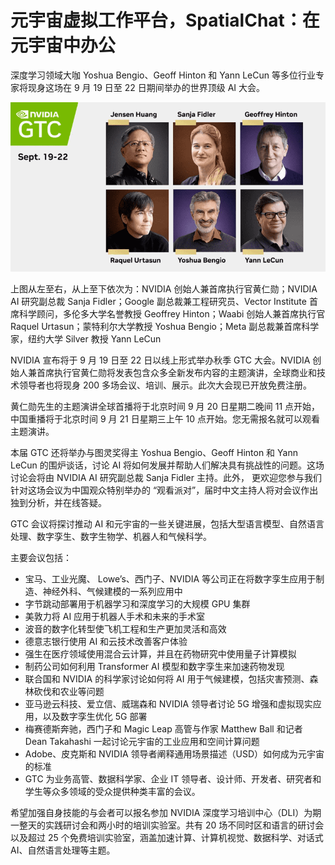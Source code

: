 # 元宇宙虚拟工作平台，SpatialChat：在元宇宙中办公


深度学习领域大咖 Yoshua Bengio、Geoff Hinton 和 Yann LeCun 等多位行业专家将现身这场在 9 月 19 日至 22 日期间举办的世界顶级 AI 大会。

![配图](20220819105309.png)

上图从左至右，从上至下依次为：NVIDIA 创始人兼首席执行官黄仁勋；NVIDIA AI 研究副总裁 Sanja Fidler；Google 副总裁兼工程研究员、Vector Institute 首席科学顾问，多伦多大学名誉教授 Geoffrey Hinton；Waabi 创始人兼首席执行官 Raquel Urtasun；蒙特利尔大学教授 Yoshua Bengio；Meta 副总裁兼首席科学家，纽约大学 Silver 教授 Yann LeCun

NVIDIA 宣布将于 9 月 19 日至 22 日以线上形式举办秋季 GTC 大会。NVIDIA 创始人兼首席执行官黄仁勋将发表包含众多全新发布内容的主题演讲，全球商业和技术领导者也将现身 200 多场会议、培训、展示。此次大会现已开放免费注册。

黄仁勋先生的主题演讲全球首播将于北京时间 9 月 20 日星期二晚间 11 点开始，中国重播将于北京时间 9 月 21 日星期三上午 10 点开始。您无需报名就可以观看主题演讲。

本届 GTC 还将举办与图灵奖得主 Yoshua Bengio、Geoff Hinton 和 Yann LeCun 的围炉谈话，讨论 AI 将如何发展并帮助人们解决具有挑战性的问题。这场讨论会将由 NVIDIA AI 研究副总裁 Sanja Fidler 主持。此外， 更欢迎您参与我们针对这场会议为中国观众特别举办的 “观看派对”，届时中文主持人将对会议作出独到分析，并在线答疑。

GTC 会议将探讨推动 AI 和元宇宙的一些关键进展，包括大型语言模型、自然语言处理、数字孪生、数字生物学、机器人和气候科学。

主要会议包括：

- 宝马、工业光魔、 Lowe’s、西门子、NVIDIA 等公司正在将数字孪生应用于制造、神经外科、气候建模的一系列应用中
- 字节跳动部署用于机器学习和深度学习的大规模 GPU 集群
- 美敦力将 AI 应用于机器人手术和未来的手术室
- 波音的数字化转型使飞机工程和生产更加灵活和高效
- 德意志银行使用 AI 和云技术改善客户体验
- 强生在医疗领域使用混合云计算，并且在药物研究中使用量子计算模拟
- 制药公司如何利用 Transformer AI 模型和数字孪生来加速药物发现
- 联合国和 NVIDIA 的科学家讨论如何将 AI 用于气候建模，包括灾害预测、森林砍伐和农业等问题
- 亚马逊云科技、爱立信、威瑞森和 NVIDIA 领导者讨论 5G 增强和虚拟现实应用，以及数字孪生优化 5G 部署
- 梅赛德斯奔驰，西门子和 Magic Leap 高管与作家 Matthew Ball 和记者 Dean Takahashi 一起讨论元宇宙的工业应用和空间计算问题
- Adobe、皮克斯和 NVIDIA 领导者阐释通用场景描述（USD）如何成为元宇宙的标准
- GTC 为业务高管、数据科学家、企业 IT 领导者、设计师、开发者、研究者和学生等众多领域的受众提供种类丰富的会议。

希望加强自身技能的与会者可以报名参加 NVIDIA 深度学习培训中心（DLI）为期一整天的实践研讨会和两小时的培训实验室。共有 20 场不同时区和语言的研讨会以及超过 25 个免费培训实验室，涵盖加速计算、计算机视觉、数据科学、对话式 AI、自然语言处理等主题。


